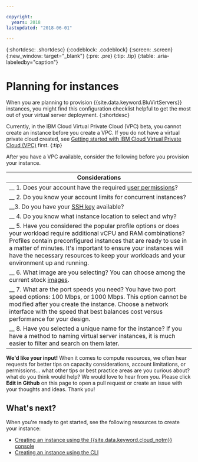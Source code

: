 ```yaml
---

copyright:
  years: 2018
lastupdated: "2018-06-01"

---
```


{:shortdesc: .shortdesc}
{:codeblock: .codeblock}
{:screen: .screen}
{:new_window: target="_blank"}
{:pre: .pre}
{:tip: .tip}
{:table: .aria-labeledby="caption"}

# Planning for instances

When you are planning to provision {{site.data.keyword.BluVirtServers}} instances, you might find this configuration checklist helpful to get the most out of your virtual server deployment.
{:shortdesc}

Currently, in the IBM Cloud Virtual Private Cloud (VPC) beta, you cannot create an instance before you create a VPC.  If you do not have a virtual private cloud created, see [Getting started with IBM Cloud Virtual Private Cloud (VPC)](/docs/infrastructure/vpc/getting-started.html) first.
{:tip}

After you have a VPC available, consider the following before you provision your instance.

|        Considerations|
|-------------------|
|__ 1. Does your account have the required [user permissions](/docs/infrastructure/vpc/vpc-user-permissions.html)?|
|__ 2. Do you know your account limits for concurrent instances? |
|__3. Do you have your [SSH key](vsi_is_ssh_keys_about.html) available?
|__ 4. Do you know what instance location to select and why?|
|__ 5. Have you considered the popular profile options or does your workload require additional vCPU and RAM combinations? Profiles contain preconfigured instances that are ready to use in a matter of minutes. It's important to ensure your instances will have the necessary resources to keep your workloads and your environment up and running.|
|__ 6. What image are you selecting? You can choose among the current stock [images](vsi_is_images.html). |
|__ 7. What are the port speeds you need? You have two port speed options: 100 Mbps, or 1000 Mbps. This option cannot be modified after you create the instance.  Choose a network interface with the speed that best balances cost versus performance for your design. |
|__ 8. Have you selected a unique name for the instance? If you have a method to naming virtual server instances, it is much easier to filter and search on them later. |

**We'd like your input!** When it comes to compute resources, we often hear requests for better tips on capacity considerations, account limitations, or permissions... what other tips or best practice areas are you curious about? what do you think would help?  We would love to hear from you. Please click **Edit in Github** on this page to open a pull request or create an issue with your thoughts and ideas. Thank you!

## What's next?
When you're ready to get started, see the following resources to create your instance:
* [Creating an instance using the {{site.data.keyword.cloud_notm}} console](vsi_is_create_instance.html)
* [Creating an instance using the CLI](vsi_is_create_instance_cli.html)
